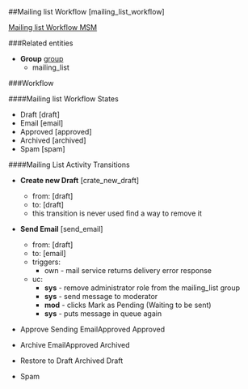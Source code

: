 ##Mailing list Workflow [mailing_list_workflow]

[Mailing list Workflow MSM](../../modules/custom/dmt_mailing_list/src/Plugin/ModerationStateMachine/MailingListStateMachine.php)

###Related entities

- **Group** [group](../entities/group.md)
  - mailing_list

###Workflow

####Mailing list Workflow States

- Draft [draft]
- Email [email]
- Approved [approved]
- Archived [archived]
- Spam [spam]

####Mailing List Activity Transitions

- **Create new Draft** [crate_new_draft]
  - from: [draft]
  - to: [draft]
  - this transition is never used find a way to remove it
 
- **Send Email** [send_email]
  - from: [draft]
  - to: [email]
  - triggers:
    - own - mail service returns delivery error response
  - uc:
    - **sys** - remove administrator role from the mailing_list group
    - **sys** - send message to moderator
    - **mod** - clicks Mark as Pending (Waiting to be sent)
    - **sys** - puts message in queue again
- Approve Sending	EmailApproved	Approved	
- Archive	EmailApproved	Archived	
- Restore to Draft	Archived	Draft	
- Spam
